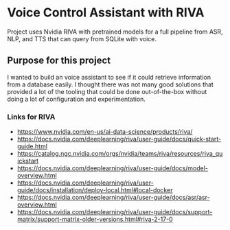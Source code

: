 # Voice Control Assistant with RIVA

Project uses Nvidia RIVA with pretrained models for a full pipeline from ASR, NLP, and TTS that can query from SQLite with voice.

## Purpose for this project

I wanted to build an voice assistant to see if it could retrieve information from a database easily. I thought there was not many good solutions that provided a lot of the tooling that could be done out-of-the-box without doing a lot of configuration and experimentation.

### Links for RIVA
- https://www.nvidia.com/en-us/ai-data-science/products/riva/
- https://docs.nvidia.com/deeplearning/riva/user-guide/docs/quick-start-guide.html
- https://catalog.ngc.nvidia.com/orgs/nvidia/teams/riva/resources/riva_quickstart
- https://docs.nvidia.com/deeplearning/riva/user-guide/docs/model-overview.html
- https://docs.nvidia.com/deeplearning/riva/user-guide/docs/installation/deploy-local.html#local-docker
- https://docs.nvidia.com/deeplearning/riva/user-guide/docs/asr/asr-overview.html
- https://docs.nvidia.com/deeplearning/riva/user-guide/docs/support-matrix/support-matrix-older-versions.html#riva-2-17-0